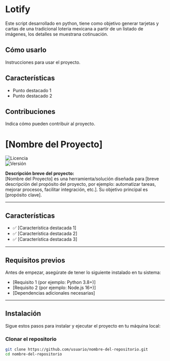 # Lotify
Este script desarrollado en python, tiene como objetivo generar tarjetas y cartas de una tradicional loteria mexicana a partir de un listado de imágenes, los detalles se muestrana  cotinuación.

## Cómo usarlo
Instrucciones para usar el proyecto.

## Características
- Punto destacado 1
- Punto destacado 2

## Contribuciones
Indica cómo pueden contribuir al proyecto.
# [Nombre del Proyecto]

![Licencia](https://img.shields.io/badge/Licencia-MIT-blue.svg)  
![Versión](https://img.shields.io/badge/Versión-1.0.0-green.svg)

**Descripción breve del proyecto:**  
[Nombre del Proyecto] es una herramienta/solución diseñada para [breve descripción del propósito del proyecto, por ejemplo: automatizar tareas, mejorar procesos, facilitar integración, etc.]. Su objetivo principal es [propósito clave].

---

## **Características**
- ✅ [Característica destacada 1]  
- ✅ [Característica destacada 2]  
- ✅ [Característica destacada 3]  

---

## **Requisitos previos**
Antes de empezar, asegúrate de tener lo siguiente instalado en tu sistema:
- [Requisito 1 (por ejemplo: Python 3.8+)]  
- [Requisito 2 (por ejemplo: Node.js 16+)]  
- [Dependencias adicionales necesarias]  

---

## **Instalación**
Sigue estos pasos para instalar y ejecutar el proyecto en tu máquina local:

### **Clonar el repositorio**
```bash
git clone https://github.com/usuario/nombre-del-repositorio.git
cd nombre-del-repositorio
